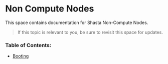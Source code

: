 # Non Compute Nodes

This space contains documentation for Shasta Non-Compute Nodes.

> If this topic is relevant to you, be sure to revisit this space for
> updates.

### Table of Contents:

* [Booting](01-BOOTING.md)
